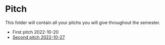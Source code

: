 # Pitch
This folder will contain all your pitchs you will give throughout the semester.

- First pitch 2022-10-20
- [Second pitch 2022-10-27](pitch-2022-10-27.md)